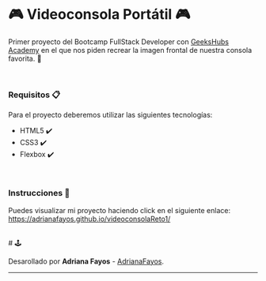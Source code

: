 # 🎮 Videoconsola Portátil 🎮

Primer proyecto del Bootcamp FullStack Developer con <a href="https://geekshubsacademy.com/">GeeksHubs Academy</a> en el que nos piden recrear la imagen frontal de nuestra consola favorita. 🚀 

<br>

### Requisitos 📋

Para el proyecto deberemos utilizar las siguientes tecnologías: 

- HTML5 ✔️
- CSS3 ✔️
- Flexbox ✔️

<br>

### Instrucciones 🔧

Puedes visualizar mi proyecto haciendo click en el siguiente enlace: https://adrianafayos.github.io/videoconsolaReto1/

<br>
# 🕹️

Desarollado por **Adriana Fayos** - [AdrianaFayos](https://github.com/AdrianaFayos).


---
